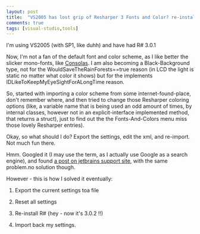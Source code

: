 ```yaml
---
layout: post
title:  "VS2005 has lost grip of Resharper 3 Fonts and Color? re-install"
comments: true
tags: [visual-studio,tools]
---
```



I'm using VS2005 (with SP1, like duhh) and have had R# 3.0.1

Now, I'm not a fan of the default font and color scheme, as I like better the slicker mono-fonts, like [Consolas](http://www.microsoft.com/downloads/details.aspx?familyid=22e69ae4-7e40-4807-8a86-b3d36fab68d3&amp;displaylang=en). I am also becoming a Black-Background type, not for the WouldSaveTheRainForests==true reason (in LCD the light is static no matter what color it shows) but for the implements IDLikeToKeepMyEyeSightForALongTime reason.

So, started with importing a color scheme from some internet-found-place, don't remember where, and then tried to change those Resharper coloring options (like, a variable name that is being used an odd amount of times, by internal classes, however not in an explicit-interface implemented method, that returns a struct), just to find out the the Fonts-And-Colors menu miss those lovely Resharper entries).

Okay, so what should I do? Export the settings, edit the xml, and re-import. Not much fun there.

Hmm. Googled it (I may use the term, as I actually use Google as a search engine), and found [a post on jetbrains support&nbsp;site](http://support.jetbrains.com/kb/entry!default.jspa?categoryID=28&amp;externalID=104&amp;fromSearchPage=true), with the same problem.no solution though.

However - this is how I solved it eventually:

1. Export the current settings toa file

2. Reset all settings

3. Re-install R# (hey - now it's 3.0.2 !!)

4. Import back my settings.

